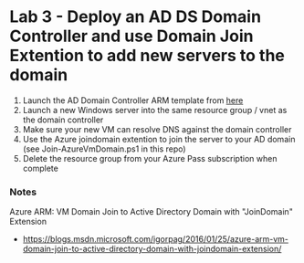 # Lab 3 - Deploy an AD DS Domain Controller and use Domain Join Extention to add new servers to the domain

1. Launch the AD Domain Controller ARM template from [here](https://github.com/AzureInterface/quickstart/tree/master/activedirectory)
2. Launch a new Windows server into the same resource group / vnet as the domain controller
3. Make sure your new VM can resolve DNS against the domain controller
4. Use the Azure joindomain extention to join the server to your AD domain (see Join-AzureVmDomain.ps1 in this repo)
5. Delete the resource group from your Azure Pass subscription when complete

### Notes

Azure ARM: VM Domain Join to Active Directory Domain with "JoinDomain" Extension
* https://blogs.msdn.microsoft.com/igorpag/2016/01/25/azure-arm-vm-domain-join-to-active-directory-domain-with-joindomain-extension/

